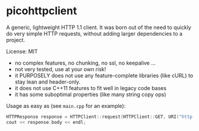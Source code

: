 # picohttpclient

A generic, lightweight HTTP 1.1 client.
It was born out of the need to quickly do very simple HTTP requests, without adding larger dependencies to a project.

License: MIT

* no complex features, no chunking, no ssl, no keepalive ...
* not very tested, use at your own risk!
* it PURPOSELY does not use any feature-complete libraries (like cURL) to stay lean and header-only.
* it does not use C++11 features to fit well in legacy code bases
* it has some suboptimal properties (like many string copy ops)

Usage as easy as (see `main.cpp` for an example):

```C++
HTTPResponse response = HTTPClient::request(HTTPClient::GET, URI("http://example.com"));
cout << response.body << endl;
```
